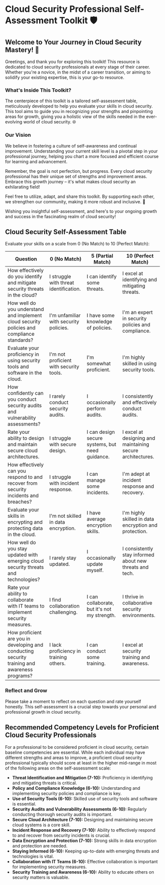 # Cloud Security Professional Self-Assessment Toolkit 🛡️

## Welcome to Your Journey in Cloud Security Mastery! 👋

Greetings, and thank you for exploring this toolkit! This resource is dedicated to cloud security professionals at every stage of their career. Whether you're a novice, in the midst of a career transition, or aiming to solidify your existing expertise, this is your go-to resource.

### What's Inside This Toolkit?
The centerpiece of this toolkit is a tailored self-assessment table, meticulously developed to help you evaluate your skills in cloud security. This tool aims to guide you in recognizing your strengths and pinpointing areas for growth, giving you a holistic view of the skills needed in the ever-evolving world of cloud security. 🌐

### Our Vision
We believe in fostering a culture of self-awareness and continual improvement. Understanding your current skill level is a pivotal step in your professional journey, helping you chart a more focused and efficient course for learning and advancement.

Remember, the goal is not perfection, but progress. Every cloud security professional has their unique set of strengths and improvement areas. Embrace this growth journey – it's what makes cloud security an exhilarating field!

Feel free to utilize, adapt, and share this toolkit. By supporting each other, we strengthen our community, making it more robust and inclusive. 💪

Wishing you insightful self-assessment, and here's to your ongoing growth and success in the fascinating realm of cloud security!

## Cloud Security Self-Assessment Table

Evaluate your skills on a scale from 0 (No Match) to 10 (Perfect Match):

| Question | 0 (No Match) | 5 (Partial Match) | 10 (Perfect Match) |
|----------|--------------|-------------------|--------------------|
| How effectively do you identify and mitigate security threats in the cloud? | I struggle with threat identification. | I can identify some threats. | I excel at identifying and mitigating threats. |
| How well do you understand and implement cloud security policies and compliance standards? | I'm unfamiliar with security policies. | I have some knowledge of policies. | I'm an expert in security policies and compliance. |
| Evaluate your proficiency in using security tools and software in the cloud. | I'm not proficient with security tools. | I'm somewhat proficient. | I'm highly skilled in using security tools. |
| How confidently can you conduct security audits and vulnerability assessments? | I rarely conduct security audits. | I occasionally perform audits. | I consistently and effectively conduct audits. |
| Rate your ability to design and maintain secure cloud architectures. | I struggle with secure design. | I can design secure systems, but need guidance. | I excel at designing and maintaining secure architectures. |
| How effectively can you respond to and recover from security incidents and breaches? | I struggle with incident response. | I can manage some incidents. | I'm adept at incident response and recovery. |
| Evaluate your skills in encrypting and protecting data in the cloud. | I'm not skilled in data encryption. | I have average encryption skills. | I'm highly skilled in data encryption and protection. |
| How well do you stay updated with emerging cloud security threats and technologies? | I rarely stay updated. | I occasionally update myself. | I consistently stay informed about new threats and tech. |
| Rate your ability to collaborate with IT teams to implement security measures. | I find collaboration challenging. | I can collaborate, but it's not my strength. | I thrive in collaborative security environments. |
| How proficient are you in developing and conducting security training and awareness programs? | I lack proficiency in training others. | I can conduct some training. | I excel at security training and awareness. |

### Reflect and Grow
Please take a moment to reflect on each question and rate yourself honestly. This self-assessment is a crucial step towards your personal and professional growth in cloud security.

## Recommended Competency Levels for Proficient Cloud Security Professionals
For a professional to be considered proficient in cloud security, certain baseline competencies are essential. While each individual may have different strengths and areas to improve, a proficient cloud security professional typically should score at least in the higher mid-range in most of the following areas on the self-assessment scale:

- **Threat Identification and Mitigation (7-10):** Proficiency in identifying and mitigating threats is critical.
- **Policy and Compliance Knowledge (6-10):** Understanding and implementing security policies and compliance is key.
- **Use of Security Tools (6-10):** Skilled use of security tools and software is essential.
- **Security Audits and Vulnerability Assessments (6-10):** Regularly conducting thorough security audits is important.
- **Secure Cloud Architecture (7-10):** Designing and maintaining secure cloud systems is a core skill.
- **Incident Response and Recovery (7-10):** Ability to effectively respond to and recover from security incidents is crucial.
- **Data Encryption and Protection (7-10):** Strong skills in data encryption and protection are needed.
- **Staying Informed (6-10):** Keeping up-to-date with emerging threats and technologies is vital.
- **Collaboration with IT Teams (6-10):** Effective collaboration is important for implementing security measures.
- **Security Training and Awareness (6-10):** Ability to educate others on security matters is valuable.

